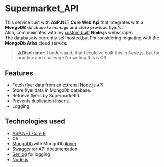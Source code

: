 ﻿# Supermarket_API

This service built with **ASP.NET Core Web Api** that integrates with a **MongoDB** database to manage and store previous flyer's. \
Also, communicates with my [custom built](https://github.com/gmark1337/scraper) **Node.js** webscraper.\
The database is currently self hosted,but I'm considering migrating with the **MongoDb Atlas** cloud service.


>⚠️**Disclaimer:** 
>I understand, that I could've built this in *Node.js*, but for practice and challenge I'm writing this is C#.

## Features

- Fetch flyer data from an extrenal Node.js API.
- Store flyer data in MongoDb database.
- Retrieve flyers by SupermarketId.
- Prevents duplication inserts.
- Logging

## Technologies used

- [ASP.NET Core 9](https://dotnet.microsoft.com/en-us/download/dotnet/9.0)
- C#
- [MongoDb](https://www.mongodb.com) with MongoDb.[driver](https://www.mongodb.com/docs/languages/csharp/)
- [Swagger](www.google.com/search?client=opera-gx&q=swagger&sourceid=opera&ie=UTF-8&oe=UTF-8) for API documentation
- [Serilog](https://serilog.net) for logging
- [Node.js](https://nodejs.org/)